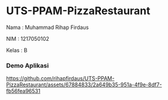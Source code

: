 # UTS-PPAM-PizzaRestaurant

Nama  : Muhammad Rihap Firdaus

NIM   : 1217050102

Kelas : B

### Demo Aplikasi

https://github.com/rihapfirdaus/UTS-PPAM-PizzaRestaurant/assets/67884833/2a649b35-951a-4f9e-8df7-fb56fea96531

